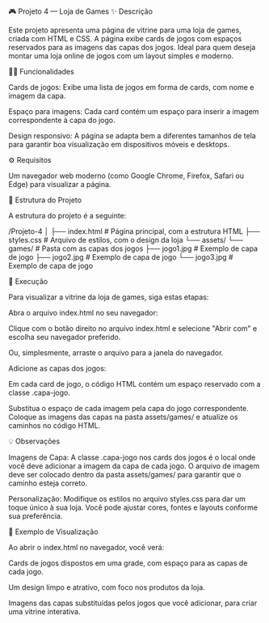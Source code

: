🎮 Projeto 4 — Loja de Games
✨ Descrição

Este projeto apresenta uma página de vitrine para uma loja de games, criada com HTML e CSS. A página exibe cards de jogos com espaços reservados para as imagens das capas dos jogos. Ideal para quem deseja montar uma loja online de jogos com um layout simples e moderno.

🧑‍💻 Funcionalidades

Cards de jogos: Exibe uma lista de jogos em forma de cards, com nome e imagem da capa.

Espaço para imagens: Cada card contém um espaço para inserir a imagem correspondente à capa do jogo.

Design responsivo: A página se adapta bem a diferentes tamanhos de tela para garantir boa visualização em dispositivos móveis e desktops.

⚙️ Requisitos

Um navegador web moderno (como Google Chrome, Firefox, Safari ou Edge) para visualizar a página.

📁 Estrutura do Projeto

A estrutura do projeto é a seguinte:

/Projeto-4
│
├── index.html            # Página principal, com a estrutura HTML
├── styles.css            # Arquivo de estilos, com o design da loja
└── assets/
    └── games/            # Pasta com as capas dos jogos
        ├── jogo1.jpg     # Exemplo de capa de jogo
        ├── jogo2.jpg     # Exemplo de capa de jogo
        └── jogo3.jpg     # Exemplo de capa de jogo

🚀 Execução

Para visualizar a vitrine da loja de games, siga estas etapas:

Abra o arquivo index.html no seu navegador:

Clique com o botão direito no arquivo index.html e selecione "Abrir com" e escolha seu navegador preferido.

Ou, simplesmente, arraste o arquivo para a janela do navegador.

Adicione as capas dos jogos:

Em cada card de jogo, o código HTML contém um espaço reservado com a classe .capa-jogo.

Substitua o espaço de cada imagem pela capa do jogo correspondente. Coloque as imagens das capas na pasta assets/games/ e atualize os caminhos no código HTML.

💡 Observações

Imagens de Capa: A classe .capa-jogo nos cards dos jogos é o local onde você deve adicionar a imagem da capa de cada jogo. O arquivo de imagem deve ser colocado dentro da pasta assets/games/ para garantir que o caminho esteja correto.

Personalização: Modifique os estilos no arquivo styles.css para dar um toque único à sua loja. Você pode ajustar cores, fontes e layouts conforme sua preferência.

📸 Exemplo de Visualização

Ao abrir o index.html no navegador, você verá:

Cards de jogos dispostos em uma grade, com espaço para as capas de cada jogo.

Um design limpo e atrativo, com foco nos produtos da loja.

Imagens das capas substituídas pelos jogos que você adicionar, para criar uma vitrine interativa.
